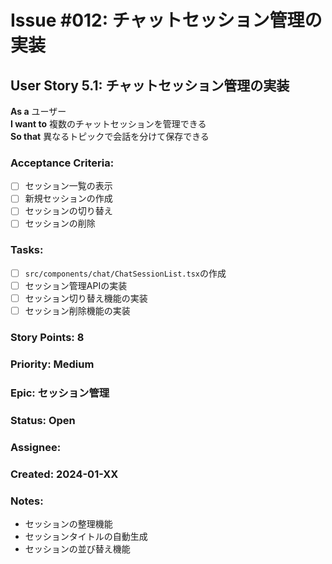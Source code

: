 # Issue #012: チャットセッション管理の実装

## User Story 5.1: チャットセッション管理の実装

**As a** ユーザー  
**I want to** 複数のチャットセッションを管理できる  
**So that** 異なるトピックで会話を分けて保存できる

### Acceptance Criteria:
- [ ] セッション一覧の表示
- [ ] 新規セッションの作成
- [ ] セッションの切り替え
- [ ] セッションの削除

### Tasks:
- [ ] `src/components/chat/ChatSessionList.tsx`の作成
- [ ] セッション管理APIの実装
- [ ] セッション切り替え機能の実装
- [ ] セッション削除機能の実装

### Story Points: 8
### Priority: Medium
### Epic: セッション管理
### Status: Open
### Assignee: 
### Created: 2024-01-XX

### Notes:
- セッションの整理機能
- セッションタイトルの自動生成
- セッションの並び替え機能 